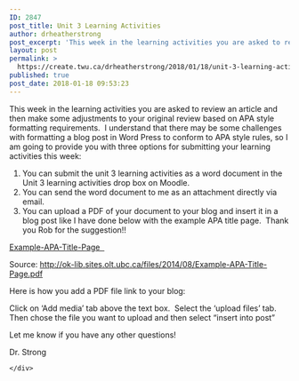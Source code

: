 ```yaml
---
ID: 2847
post_title: Unit 3 Learning Activities
author: drheatherstrong
post_excerpt: 'This week in the learning activities you are asked to review an article and then make some adjustments to your original review based on APA style formatting requirements.&nbsp; I understand that there may be some challenges with formatting a blog post in Word Press to conform to APA style rules, so I am going to [&hellip;]'
layout: post
permalink: >
  https://create.twu.ca/drheatherstrong/2018/01/18/unit-3-learning-activities/
published: true
post_date: 2018-01-18 09:53:23
---
```

This week in the learning activities you are asked to review an article and then make some adjustments to your original review based on APA style formatting requirements.  I understand that there may be some challenges with formatting a blog post in Word Press to conform to APA style rules, so I am going to provide you with three options for submitting your learning activities this week:

<ol>
<li>You can submit the unit 3 learning activities as a word document in the Unit 3 learning activities drop box on Moodle.</li>
<li>You can send the word document to me as an attachment directly via email.</li>
<li>You can upload a PDF of your document to your blog and insert it in a blog post like I have done below with the example APA title page.  Thank you Rob for the suggestion!!</li>
</ol>

<a href="http://create.twu.ca/drheatherstrong/files/2018/01/Example-APA-Title-Page.pdf">Example-APA-Title-Page  </a>

Source: http://ok-lib.sites.olt.ubc.ca/files/2014/08/Example-APA-Title-Page.pdf

Here is how you add a PDF file link to your blog:

Click on &#8216;Add media&#8217; tab above the text box.  Select the &#8216;upload files&#8217; tab.  Then chose the file you want to upload and then select &#8220;insert into post&#8221;

Let me know if you have any other questions!

Dr. Strong

<div id="themify_builder_content-65" data-postid="65" class="themify_builder_content themify_builder_content-65 themify_builder">

    </div>

<!-- /themify_builder_content -->